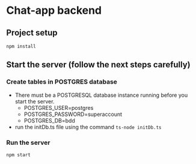 # Chat-app backend

## Project setup
```
npm install
```

## Start the server (follow the next steps carefully)
### Create tables in POSTGRES database

- There must be a POSTGRESQL database instance running before you start the server.
  - POSTGRES_USER=postgres
  - POSTGRES_PASSWORD=superaccount
  - POSTGRES_DB=bdd
- run the initDb.ts file using the command `ts-node initDb.ts`

### Run the server
`npm start`
